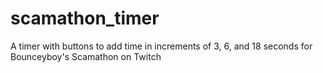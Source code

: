 # scamathon_timer
A timer with buttons to add time in increments of 3, 6, and 18 seconds for Bounceyboy's Scamathon on Twitch
